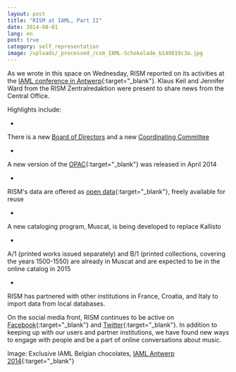 ```yaml
---
layout: post
title: "RISM at IAML, Part II"
date: 2014-08-01
lang: en
post: true
category: self_representation
image: /uploads/_processed_/csm_IAML-Schokolade_b149819c3a.jpg
---
```



As we wrote in this space on Wednesday, RISM reported on its activities at the [IAML conference in Antwerp](http://www.libraryconservatoryantwerp.be/iaml2014/index.php){:target="_blank"}. Klaus Keil and Jennifer Ward from the RISM Zentralredaktion were present to share news from the Central Office.

Highlights include:

-

There is a new [Board of Directors](/organisation/the-association.html "Opens internal link in current window") and a new [Coordinating Committee](/organisation/international-partners.html#c32 "Opens internal link in current window")


-

A new version of the [OPAC](http://opac.rism.info/){:target="_blank"} was released in April 2014


-

RISM's data are offered as [open data](https://opac.rism.info/index.php?id=8&L=1&id=8){:target="_blank"}, freely available for reuse


-

A new cataloging program, Muscat, is being developed to replace Kallisto


-

A/1 (printed works issued separately) and B/1 (printed collections, covering the years 1500-1550) are already in Muscat and are expected to be in the online catalog in 2015


-

RISM has partnered with other institutions in France, Croatia, and Italy to import data from local databases.



On the social media front, RISM continues to be active on [Facebook](https://www.facebook.com/RISM.info){:target="_blank"} and [Twitter](https://twitter.com/RISM_music){:target="_blank"}. In addition to keeping up with our users and partner institutions, we have found new ways to engage with people and be a part of online conversations about music.

Image: Exclusive IAML Belgian chocolates, [IAML Antwerp 2014](https://www.facebook.com/pages/IAML-Antwerp-2014/485096671599849){:target="_blank"}